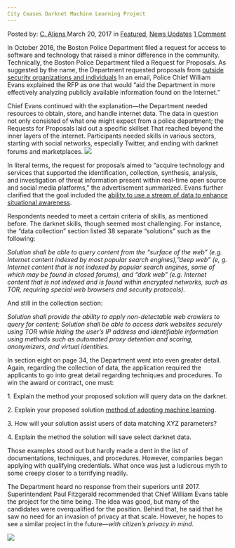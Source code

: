 ```yaml
---
City Ceases Darknet Machine Learning Project
---
```

<article class="post-listing post-18696 post type-post status-publish format-standard has-post-thumbnail hentry category-deepdot-news category-news-updates tag-ceases tag-city tag-darknet tag-learning tag-machine tag-project">
<div class="post-inner">
<span>Posted by: <a href="https://www.deepdotweb.com/author/caliens/" title="">C. Aliens </a></span>
<span>March 20, 2017</span>
<span>in <a href="https://www.deepdotweb.com/category/deepdot-news/" rel="category tag">Featured</a>, <a href="https://www.deepdotweb.com/category/news-updates/" rel="category tag">News Updates</a></span>
<span><a href="https://www.deepdotweb.com/2017/03/20/city-ceases-darknet-machine-learning-project/#comments">1 Comment</a></span>
</p>
<div class="clear"></div>
<div class="entry">
<p>In October 2016, the Boston Police Department filed a request for access to software and technology that raised a minor difference in the community. Technically, the Boston Police Department filed a Request for Proposals. As suggested by the name, the Department requested proposals from <a href="http://bpdnews.com/news/2017/1/13/commissioner-evans-announces-next-steps-on-acquisition-of-social-media-technology">outside security organizations and individuals</a> In an email, Police Chief William Evans explained the RFP as one that would &#8220;aid the Department in more effectively analyzing publicly available information found on the Internet.&#8221;</p>
<p>Chief Evans continued with the explanation—the Department needed resources to obtain, store, and handle internet data. The data in question not only consisted of what one might expect from a police department; the Requests for Proposals laid out a specific skillset That reached beyond the inner layers of the internet. Participants needed skills in various sectors, starting with social networks, especially Twitter, and ending with darknet forums and marketplaces. <img class="wp-image-18700 aligncenter" src="https://www.deepdotweb.com/wp-content/uploads/2017/03/word-image-47.png" srcset="https://www.deepdotweb.com/wp-content/uploads/2017/03/word-image-47.png 816w, https://www.deepdotweb.com/wp-content/uploads/2017/03/word-image-47-300x140.png 300w" sizes="(max-width: 816px) 100vw, 816px" /></p>
<p>In literal terms, the request for proposals aimed to &#8220;acquire technology and services that supported the identification, collection, synthesis, analysis, and investigation of threat information present within real-time open source and social media platforms,&#8221; the advertisement summarized. Evans further clarified that the goal included the <a href="https://www.deepdotweb.com/2016/10/17/cia-can-predict-future-events-five-days-advance/#comments">ability to use a stream of data to enhance situational awareness</a>.</p>
<p>Respondents needed to meet a certain criteria of skills, as mentioned before. The darknet skills, though seemed most challenging. For instance, the &#8220;data collection&#8221; section listed 38 separate &#8220;solutions&#8221; such as the following:</p>
<p><em>Solution shall be able to query content from the &#8220;surface of the web&#8221; (e.g. Internet content indexed by most popular search engines),&#8221;deep web&#8221; (e, g. Internet content that is not indexed by popular search engines, some of which may be found in closed forums), and “dark web&#8221; (e.g. Internet content that is not indexed and is found within encrypted networks, such as TOR, requiring special web browsers and security protocols). </em></p>
<p>And still in the collection section:</p>
<p><em>Solution shall provide the ability to apply non-detectable web crawlers to query for content; Solution shall be able to access dark websites securely using TOR while hiding the user&#8217;s IP address and identifiable information using methods such as automated proxy detention and scoring, anonymizers, and virtual identities. </em></p>
<p>In section eight on page 34, the Department went into even greater detail. Again, regarding the collection of data, the application required the applicants to go into great detail regarding techniques and procedures. To win the award or contract, one must:</p>
<p>1. Explain the method your proposed solution will query data on the darknet.</p>
<p>2. Explain your proposed solution <a href="https://www.deepdotweb.com/?s=Machine+Learning">method of adopting machine learning</a>.</p>
<p>3. How will your solution assist users of data matching XYZ parameters?</p>
<p>4. Explain the method the solution will save select darknet data.</p>
<p>Those examples stood out but hardly made a dent in the list of documentations, techniques, and procedures. However, companies began applying with qualifying credentials. What once was just a ludicrous myth to some creepy closer to a terrifying readily.</p>
<p>The Department heard no response from their superiors until 2017. Superintendent Paul Fitzgerald recommended that Chief William Evans table the project for the time being. The idea was good, but many of the candidates were overqualified for the position. Behind that, he said that he saw no need for an invasion of privacy at that scale. However, he hopes to see a similar project in the future—<em>with citizen&#8217;s privacy in mind</em>.</p>
<p><img class="wp-image-18701 aligncenter" src="https://www.deepdotweb.com/wp-content/uploads/2017/03/word-image-10.jpeg" srcset="https://www.deepdotweb.com/wp-content/uploads/2017/03/word-image-10.jpeg 899w, https://www.deepdotweb.com/wp-content/uploads/2017/03/word-image-10-300x150.jpeg 300w, https://www.deepdotweb.com/wp-content/uploads/2017/03/word-image-10-660x330.jpeg 660w" sizes="(max-width: 899px) 100vw, 899px" /></p>
</div>
<span style="display:none"><a href="https://www.deepdotweb.com/tag/ceases/" rel="tag">ceases</a> <a href="https://www.deepdotweb.com/tag/city/" rel="tag">city</a> <a href="https://www.deepdotweb.com/tag/darknet/" rel="tag">darknet</a> <a href="https://www.deepdotweb.com/tag/learning/" rel="tag">learning</a> <a href="https://www.deepdotweb.com/tag/machine/" rel="tag">machine</a> <a href="https://www.deepdotweb.com/tag/project/" rel="tag">project</a></span> <span style="display:none" class="updated">2017-03-20</span>
<div style="display:none" class="vcard author" itemprop="author" itemscope itemtype="http://schema.org/Person"><strong class="fn" itemprop="name"><a href="https://www.deepdotweb.com/author/caliens/" title="Posts by C. Aliens" rel="author">C. Aliens</a></strong></div>
</div>
</article>

